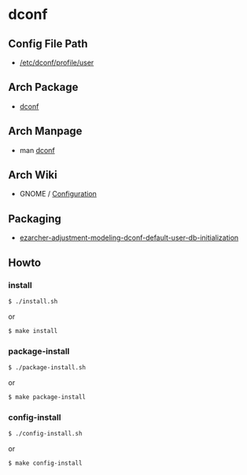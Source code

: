 
# dconf


## Config File Path

* [/etc/dconf/profile/user](config/dconf/profile/user)


## Arch Package

* [dconf](https://archlinux.org/packages/community/x86_64/dconf/)


## Arch Manpage

* man [dconf](https://archlinux.org/packages/extra/x86_64/dconf/)


## Arch Wiki

* GNOME / [Configuration](https://wiki.archlinux.org/title/GNOME#Configuration)


## Packaging

* [ezarcher-adjustment-modeling-dconf-default-user-db-initialization](https://github.com/samwhelp/ezarcher-adjustment/tree/main/project/ezarcher-adjustment-system/ezarcher-adjustment-packaging/pack/core/dconf/ezarcher-adjustment-modeling-dconf-default-user-db-initialization)


## Howto


### install

``` sh
$ ./install.sh
```

or

``` sh
$ make install
```


### package-install

``` sh
$ ./package-install.sh
```

or

``` sh
$ make package-install
```


### config-install

``` sh
$ ./config-install.sh
```

or

``` sh
$ make config-install
```
